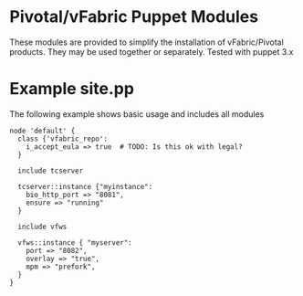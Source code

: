 # Pivotal/vFabric Puppet Modules

These modules are provided to simplify the installation of vFabric/Pivotal products.  They may be used together or separately. Tested with puppet 3.x

# Example site.pp

The following example shows basic usage and includes all modules

```puppet
node 'default' {
  class {'vfabric_repo':
    i_accept_eula => true  # TODO: Is this ok with legal?
  }

  include tcserver

  tcserver::instance {"myinstance":
    bio_http_port => "8081",
    ensure => "running"
  }

  include vfws

  vfws::instance { "myserver":
    port => "8082",
    overlay => "true",
    mpm => "prefork",
  }
}


```
